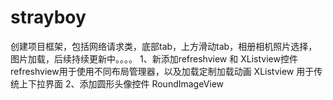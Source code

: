 # strayboy
创建项目框架，包括网络请求类，底部tab，上方滑动tab，相册相机照片选择，图片加载，后续持续更新中。。。。
1、新添加refreshview 和 XListview控件  refreshview用于使用不同布局管理器，以及加载定制加载动画
XListview 用于传统上下拉界面
2、添加圆形头像控件 RoundImageView

